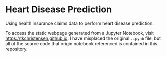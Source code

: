# Heart Disease Prediction
Using health insurance claims data to perform heart disease prediction.

To access the static webpage generated from a Jupyter Notebook, visit https://tkchristensen.github.io. I have misplaced the original `.ipynb` file, but all of the source code that origin notebook referenced is contained in this repository.
